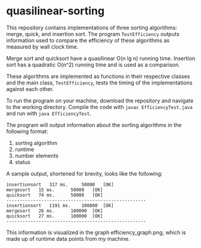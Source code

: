 # quasilinear-sorting
This repository contains implementations of three sorting algorithms: merge, quick, and insertion sort. The program `TestEfficiency` outputs information used to compare the efficiency of these algorithms as measured by wall clock time.

Merge sort and quicksort have a quasilinear O(n lg n) running time. Insertion sort has a quadratic O(n^2) running time and is used as a comparison.

These algorithms are implemented as functions in their respective classes and the main class, `TestEfficiency`, tests the timing of the implementations against each other.

To run the program on your machine, download the repository and navigate to the working directory. Compile the code with `javac EfficiencyTest.java` and run with `java EfficiencyTest`. 

The program will output information about the sorting algorithms in the following format:
1. sorting algorithm
2. runtime
3. number elements
4. status

A sample output, shortened for brevity, looks like the following:
```
insertionsort	317 ms.		50000	[OK]
mergesort	15 ms.		50000	[OK]
quicksort	74 ms.		50000	[OK]
----------------------------------------------------
insertionsort	1191 ms.	100000	[OK]
mergesort	26 ms.		100000	[OK]
quicksort	27 ms.		100000	[OK]
----------------------------------------------------
```
This information is visualized in the graph efficiency_graph.png, which is made up of runtime data points from my machine.
